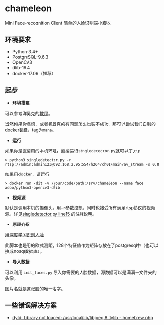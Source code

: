 # chameleon
Mini Face-recognition Client 简单的人脸识别端小脚本

## 环境要求
*  Python-3.4+
*  PostgreSQL-9.6.3
*  OpenCV3
*  dlib-19.4
*  docker-17.06（推荐）

## 起步

+ **环境搭建**

可以参考洋吴克的[教程](https://www.pyimagesearch.com/2017/04/17/real-time-facial-landmark-detection-opencv-python-dlib/)。

当然如果你嫌烦，或者机器真的有问题怎么也装不成功，那可以尝试我们自制的[docker镜像](https://hub.docker.com/r/adoo/python3-opencv3-dlib/)，tag为`mana`。

+ **运行**

如果你是直接用的本机环境，直接运行`singledetector.py`就可以了,eg:

``` shell
> python3 singledetector.py -r rtsp://admin:admin123@192.168.2.95:554/h264/ch01/main/av_stream -s 0.8 
```

如果用docker，请运行

``` shell
> docker run -dit -v /your/code/path:/srv/chameleon --name face adoo/python3-opencv3-dlib 
```

+ **视频源**

默认是调用本机的摄像头，用`-r`参数控制。同时也接受所有满足rtsp协议的视频源。详见[singledetector.py line15](https://github.com/MagicAcademy/chameleon/blob/master/singledetector.py#L15) 的注释说明。

+ **原理介绍**

[用深度学习识别人脸](https://zhuanlan.zhihu.com/p/24567586)

此脚本也是用的欧式测距，128个特征值作为矩阵存放在了postgresql中（也可以换成nosql数据库）。

+ **导入数据**

可以利用 `init_faces.py` 导入你需要的人脸数据，源数据可以是满满一文件夹的头像。

图片名就是这张脸的唯一名字。

## 一些错误解决方案
- [dyld: Library not loaded: /usr/local/lib/libjpeg.8.dylib - homebrew php](https://stackoverflow.com/questions/32703296/dyld-library-not-loaded-usr-local-lib-libjpeg-8-dylib-homebrew-php)
